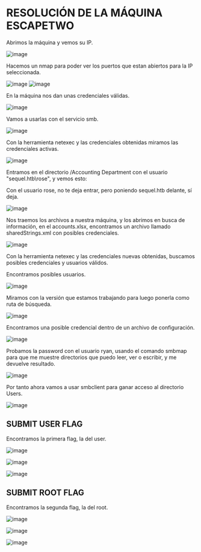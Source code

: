# RESOLUCIÓN DE LA MÁQUINA ESCAPETWO

Abrimos la máquina y vemos su IP.

![image](https://github.com/user-attachments/assets/4003bae0-fe89-4bd7-b4c7-5334c4c2d835)

Hacemos un nmap para poder ver los puertos que estan abiertos para la IP seleccionada.

![image](https://github.com/user-attachments/assets/5ad2f064-2a23-498c-98d6-73059dff774a)
![image](https://github.com/user-attachments/assets/f299663f-4056-4b70-a93b-7fd00c3aefb3)

En la máquina nos dan unas credenciales válidas.

![image](https://github.com/user-attachments/assets/0f1fbc85-c9ee-44be-82e6-efed96ba8c1a)

Vamos a usarlas con el servicio smb.

![image](https://github.com/user-attachments/assets/dcc401f1-b45e-4bb9-98b4-16881fdd7695)

Con la herramienta netexec y las credenciales obtenidas miramos las credenciales activas.

![image](https://github.com/user-attachments/assets/7422ef25-c8b8-4e05-852a-0e2278ff3787)

Entramos en el directorio /Accounting Department con el usuario "sequel.htb\\rose", y vemos esto: 

Con el usuario rose, no te deja entrar, pero poniendo sequel.htb delante, sí deja.

![image](https://github.com/user-attachments/assets/d0a7cca8-0018-4881-869f-8d7bfb8b85ee)

Nos traemos los archivos a nuestra máquina, y los abrimos en busca de información, en el accounts.xlsx, encontramos un archivo llamado sharedStrings.xml con posibles credenciales.

![image](https://github.com/user-attachments/assets/c4bd6c18-01df-4130-a19d-d906ce3ddf53)

Con la herramienta netexec y las credenciales nuevas obtenidas, buscamos posibles credenciales y usuarios válidos.

Encontramos posibles usuarios.

![image](https://github.com/user-attachments/assets/7a1d6695-46f4-480a-a0a8-d77958142838)

Miramos con la versión que estamos trabajando para luego ponerla como ruta de búsqueda.

![image](https://github.com/user-attachments/assets/55534ebd-9f3b-42f0-a6f4-136cd472a0e0)

Encontramos una posible credencial dentro de un archivo de configuración.

![image](https://github.com/user-attachments/assets/13a735e6-cbb0-43de-b1da-4b7a65414a20)

Probamos la password con el usuario ryan, usando el comando smbmap para que me muestre directorios que puedo leer, ver o escribir, y me devuelve resultado.

![image](https://github.com/user-attachments/assets/7cf3625d-d335-4982-b921-50ef3aaa301a)

Por tanto ahora vamos a usar smbclient para ganar acceso al directorio Users.

![image](https://github.com/user-attachments/assets/82582d0a-4ea2-48dc-8732-2b9a4fd3fdc7)

## SUBMIT USER FLAG

Encontramos la primera flag, la del user.

![image](https://github.com/user-attachments/assets/eb13abaa-12a1-4bca-9f3c-b282b0f2f1c6)

![image](https://github.com/user-attachments/assets/4a160b73-aed8-4153-ada2-cf24857a83bc)

![image](https://github.com/user-attachments/assets/73664c89-5e39-44dd-862f-709aa79f9c11)

## SUBMIT ROOT FLAG

Encontramos la segunda flag, la del root.

![image](https://github.com/user-attachments/assets/fad66420-686e-41e9-b7ea-c852baa82105)

![image](https://github.com/user-attachments/assets/a4540a7e-d759-4e4c-abf7-497f8fb86984)

![image](https://github.com/user-attachments/assets/df9ac1d7-bfaa-4a00-9693-aa5101c5fe04)

